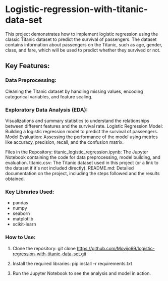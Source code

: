 # Logistic-regression-with-titanic-data-set
This project demonstrates how to implement logistic regression using the classic Titanic dataset to predict the survival of passengers. The dataset contains information about passengers on the Titanic, such as age, gender, class, and fare, which will be used to predict whether they survived or not.

## Key Features:

### Data Preprocessing: 
  Cleaning the Titanic dataset by handling missing values, encoding categorical variables, and feature scaling.
### Exploratory Data Analysis (EDA): 
  Visualizations and summary statistics to understand the relationships between different features and the survival rate.
Logistic Regression Model: 
  Building a logistic regression model to predict the survival of passengers.
Model Evaluation: 
  Assessing the performance of the model using metrics like accuracy, precision, recall, and the confusion matrix.

Files in the Repository:
titanic_logistic_regression.ipynb: The Jupyter Notebook containing the code for data preprocessing, model building, and evaluation.
titanic.csv: The Titanic dataset used in this project (or a link to the dataset if it's not included directly).
README.md: Detailed documentation on the project, including the steps followed and the results obtained.

### Key Libraries Used:
- pandas
- numpy
- seaborn
- matplotlib
- scikit-learn

### How to Use:

1. Clone the repository:
git clone https://github.com/Moyijo99/logistic-regression-with-titanic-data-set.git

2. Install the required libraries:
pip install -r requirements.txt

3. Run the Jupyter Notebook to see the analysis and model in action.

